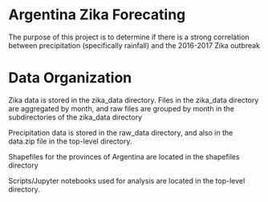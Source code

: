 # Argentina Zika Forecating
The purpose of this project is to determine if there is a strong correlation between precipitation (specifically rainfall) and the 2016-2017 Zika outbreak

# Data Organization
Zika data is stored in the zika\_data directory. Files in the zika\_data directory are aggregated by month, and raw files are grouped by month in the subdirectories of the zika\_data directory

Precipitation data is stored in the raw\_data directory, and also in the data.zip file in the top-level directory.

Shapefiles for the provinces of Argentina are located in the shapefiles directory

Scripts/Jupyter notebooks used for analysis are located in the top-level directory.
